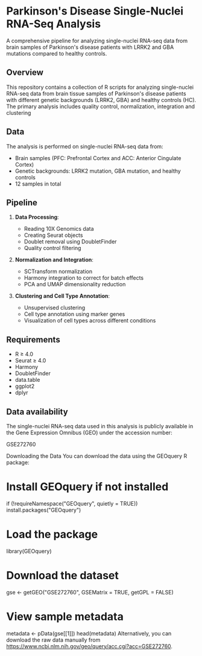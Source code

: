 # Parkinson's Disease Single-Nuclei RNA-Seq Analysis

A comprehensive pipeline for analyzing single-nuclei RNA-seq data from brain samples of Parkinson's disease patients with LRRK2 and GBA mutations compared to healthy controls.

## Overview

This repository contains a collection of R scripts for analyzing single-nuclei RNA-seq data from brain tissue samples of Parkinson's disease patients with different genetic backgrounds (LRRK2, GBA) and healthy controls (HC). The primary analysis includes quality control, normalization, integration and clustering

## Data

The analysis is performed on single-nuclei RNA-seq data from:
- Brain samples (PFC: Prefrontal Cortex and ACC: Anterior Cingulate Cortex)
- Genetic backgrounds: LRRK2 mutation, GBA mutation, and healthy controls
- 12 samples in total

## Pipeline

1. **Data Processing**: 
   - Reading 10X Genomics data
   - Creating Seurat objects
   - Doublet removal using DoubletFinder
   - Quality control filtering

2. **Normalization and Integration**:
   - SCTransform normalization
   - Harmony integration to correct for batch effects
   - PCA and UMAP dimensionality reduction

3. **Clustering and Cell Type Annotation**:
   - Unsupervised clustering
   - Cell type annotation using marker genes
   - Visualization of cell types across different conditions


## Requirements

- R ≥ 4.0
- Seurat ≥ 4.0
- Harmony
- DoubletFinder
- data.table
- ggplot2
- dplyr


## Data availability 

The single-nuclei RNA-seq data used in this analysis is publicly available in the Gene Expression Omnibus (GEO) under the accession number:

GSE272760

Downloading the Data
You can download the data using the GEOquery R package:

# Install GEOquery if not installed
if (!requireNamespace("GEOquery", quietly = TRUE)) install.packages("GEOquery")

# Load the package
library(GEOquery)

# Download the dataset
gse <- getGEO("GSE272760", GSEMatrix = TRUE, getGPL = FALSE)

# View sample metadata
metadata <- pData(gse[[1]])
head(metadata)
Alternatively, you can download the raw data manually from https://www.ncbi.nlm.nih.gov/geo/query/acc.cgi?acc=GSE272760.



